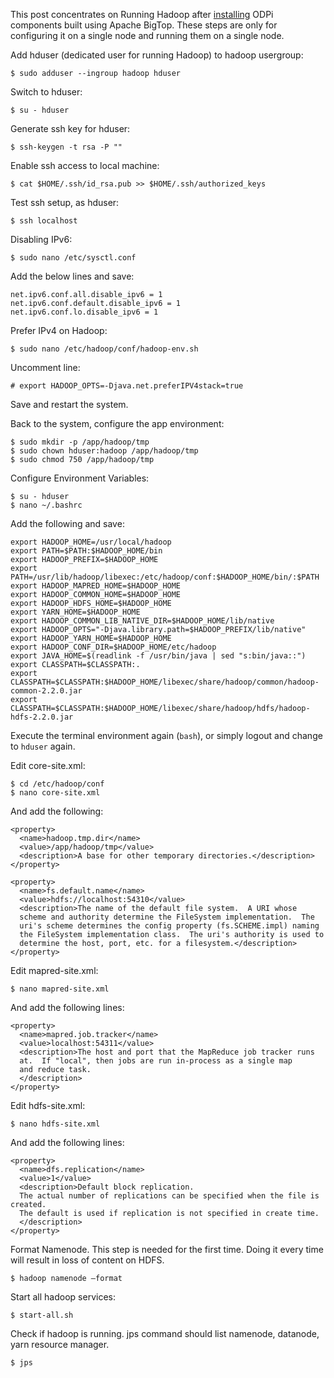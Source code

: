 This post concentrates on Running Hadoop after [installing](https://github.com/96boards/documentation/wiki/ODPi-Hadoop-Installation) ODPi components built using Apache BigTop. These steps are only for configuring it on a single node and running them on a single node.

Add hduser (dedicated user for running Hadoop) to hadoop usergroup:

    $ sudo adduser --ingroup hadoop hduser

Switch to hduser:

    $ su - hduser

Generate ssh key for hduser:

    $ ssh-keygen -t rsa -P ""

Enable ssh access to local machine:

    $ cat $HOME/.ssh/id_rsa.pub >> $HOME/.ssh/authorized_keys

Test ssh setup, as hduser:

    $ ssh localhost

Disabling IPv6:

    $ sudo nano /etc/sysctl.conf

Add the below lines and save:

    net.ipv6.conf.all.disable_ipv6 = 1
    net.ipv6.conf.default.disable_ipv6 = 1
    net.ipv6.conf.lo.disable_ipv6 = 1

Prefer IPv4 on Hadoop:

    $ sudo nano /etc/hadoop/conf/hadoop-env.sh

Uncomment line:

    # export HADOOP_OPTS=-Djava.net.preferIPV4stack=true

Save and restart the system.

Back to the system, configure the app environment:

    $ sudo mkdir -p /app/hadoop/tmp
    $ sudo chown hduser:hadoop /app/hadoop/tmp
    $ sudo chmod 750 /app/hadoop/tmp

Configure Environment Variables:

    $ su - hduser
    $ nano ~/.bashrc

Add the following and save:

    export HADOOP_HOME=/usr/local/hadoop
    export PATH=$PATH:$HADOOP_HOME/bin
    export HADOOP_PREFIX=$HADOOP_HOME
    export PATH=/usr/lib/hadoop/libexec:/etc/hadoop/conf:$HADOOP_HOME/bin/:$PATH
    export HADOOP_MAPRED_HOME=$HADOOP_HOME
    export HADOOP_COMMON_HOME=$HADOOP_HOME
    export HADOOP_HDFS_HOME=$HADOOP_HOME
    export YARN_HOME=$HADOOP_HOME
    export HADOOP_COMMON_LIB_NATIVE_DIR=$HADOOP_HOME/lib/native
    export HADOOP_OPTS="-Djava.library.path=$HADOOP_PREFIX/lib/native"
    export HADOOP_YARN_HOME=$HADOOP_HOME
    export HADOOP_CONF_DIR=$HADOOP_HOME/etc/hadoop
    export JAVA_HOME=$(readlink -f /usr/bin/java | sed "s:bin/java::")
    export CLASSPATH=$CLASSPATH:.
    export CLASSPATH=$CLASSPATH:$HADOOP_HOME/libexec/share/hadoop/common/hadoop-common-2.2.0.jar
    export CLASSPATH=$CLASSPATH:$HADOOP_HOME/libexec/share/hadoop/hdfs/hadoop-hdfs-2.2.0.jar

Execute the terminal environment again (`bash`), or simply logout and change to `hduser` again.

Edit core-site.xml:

    $ cd /etc/hadoop/conf
    $ nano core-site.xml

And add the following:

    <property>
      <name>hadoop.tmp.dir</name>
      <value>/app/hadoop/tmp</value>
      <description>A base for other temporary directories.</description>
    </property>

    <property>
      <name>fs.default.name</name>
      <value>hdfs://localhost:54310</value>
      <description>The name of the default file system.  A URI whose
      scheme and authority determine the FileSystem implementation.  The
      uri's scheme determines the config property (fs.SCHEME.impl) naming
      the FileSystem implementation class.  The uri's authority is used to
      determine the host, port, etc. for a filesystem.</description>
    </property>

Edit mapred-site.xml:

    $ nano mapred-site.xml

And add the following lines: 

    <property>
      <name>mapred.job.tracker</name>
      <value>localhost:54311</value>
      <description>The host and port that the MapReduce job tracker runs
      at.  If "local", then jobs are run in-process as a single map
      and reduce task.
      </description>
    </property>

Edit hdfs-site.xml:

    $ nano hdfs-site.xml

And add the following lines:

    <property>
      <name>dfs.replication</name>
      <value>1</value>
      <description>Default block replication.
      The actual number of replications can be specified when the file is created.
      The default is used if replication is not specified in create time.
      </description>
    </property>

Format Namenode. This step is needed for the first time. Doing it every time will result in loss of content on HDFS.

    $ hadoop namenode –format

Start all hadoop services:

    $ start-all.sh

Check if hadoop is running. jps command should list namenode, datanode, yarn resource manager.

    $ jps